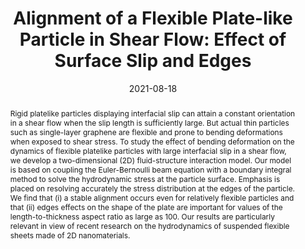 ---
title: "Alignment of a Flexible Plate-like Particle in Shear Flow: Effect of Surface Slip and Edges"
date: 2021-08-18
publishDate: 2021-08-18
authors: [Catherine Kamal, "**Madhubanti Mukherjee**", "Lorenzo Botto"]
publication_types: ["2"]
abstract: "Rigid platelike particles displaying interfacial slip can attain a constant orientation in a shear flow when the slip length is sufficiently large. But actual thin particles such as single-layer graphene are flexible and prone to bending deformations when exposed to shear stress. To study the effect of bending deformation on the dynamics of flexible platelike particles with large interfacial slip in a shear flow, we develop a two-dimensional (2D) fluid-structure interaction model. Our model is based on coupling the Euler-Bernoulli beam equation with a boundary integral method to solve the hydrodynamic stress at the particle surface. Emphasis is placed on resolving accurately the stress distribution at the edges of the particle. We find that (i) a stable alignment occurs even for relatively flexible particles and that (ii) edges effects on the shape of the plate are important for values of the length-to-thickness aspect ratio as large as 100. Our results are particularly relevant in view of recent research on the hydrodynamics of suspended flexible sheets made of 2D nanomaterials."
featured: true
publication: "Physical Review Fluids, 6, 084102"
links:
  - icon_pack: fas
    icon: scroll
    name: Link
    url: 'https://doi.org/10.1103/PhysRevFluids.6.084102'

---
